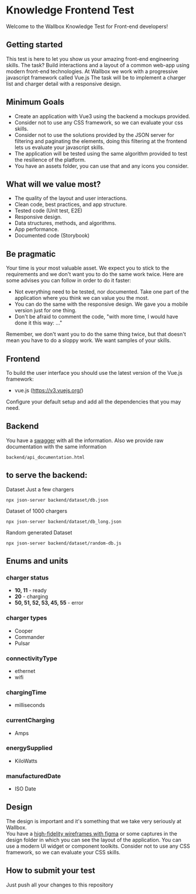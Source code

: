 # Knowledge Frontend Test

Welcome to the Wallbox Knowledge Test for Front-end developers!

## Getting started
This test is here to let you show us your amazing front-end engineering skills.
The task? Build interactions and a layout of a common web-app using modern front-end technologies. At Wallbox we work with a progressive javascript framework called Vue.js
The task will be to implement a charger list and charger detail with a responsive design.


## Minimum Goals
- Create an application with Vue3 using the backend a mockups provided.
- Consider not to use any CSS framework, so we can evaluate your css skills.
- Consider not to use the solutions provided by the JSON server for filtering and paginating the elements, doing this filtering at the frontend lets us evaluate your javascript skills.
- The application will be tested using the same algorithm provided to test the resilience of the platform.
- You have an assets folder, you can use that and any icons you consider.
 

## What will we value most?

- The quality of the layout and user interactions.
- Clean code, best practices, and app structure.
- Tested code (Unit test, E2E)    
- Responsive design.
- Data structures, methods, and algorithms.
- App performance.
- Documented code (Storybook)

## Be pragmatic

Your time is your most valuable asset. We expect you to stick to the requirements and we don't want you to do the same work twice.
Here are some advises you can follow in order to do it faster:

- Not everything need to be tested, nor documented. Take one part of the application where you think we can value you the most.
- You can do the same with the responsive design. We gave you a mobile version just for one thing.
- Don't be afraid to comment the code, "with more time, I would have done it this way: ..."

Remember, we don't want you to do the same thing twice, but that doesn't mean you have to do a sloppy work. We want samples of your skills.

## Frontend
To build the user interface you should use the latest version of the Vue.js framework:

- vue.js (​https://v3.vuejs.org/) 
                             
Configure your default setup and add all the dependencies that you may need.

## Backend
You have a [swagger](https://gitlab.com/wallbox/hiring/frontend/knowledge-frontend-test/-/blob/master/backend/openapi.yaml) with all the information.
Also we provide raw documentation with the same information

```
backend/api_documentation.html
```
## to serve the backend:

Dataset Just a few chargers
```console
npx json-server backend/dataset/db.json
```

Dataset of 1000 chargers 
```console
npx json-server backend/dataset/db_long.json
```

Random generated Dataset
```console
npx json-server backend/dataset/random-db.js
```

## Enums and units

### charger status 

- **10, 11** - ready
- **20** - charging
- **50, 51, 52, 53, 45, 55** - error

### charger types 

- Cooper
- Commander
- Pulsar

### connectivityType

- ethernet
- wifi

### chargingTime
- milliseconds

### currentCharging
- Amps

### energySupplied
- KiloWatts

### manufacturedDate
- ISO Date

## Design
The design is important and it's something that we take very seriously at Wallbox.                
You have a [high-fidelity wireframes with figma](https://www.figma.com/file/LyCKXPruuveHOLXA112jDA/Knowledge-Frontend-Test?node-id=0%3A1) or some captures in the design folder in which you can see the layout of the application. You can use a modern UI widget or component toolkits. Consider not to use any CSS framework, so we can evaluate your CSS skills.

## How to submit your test
                            
Just push all your changes to this repository 
